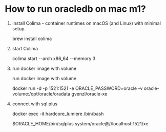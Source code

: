 # How to run oracledb on mac m1? 

 1. install Colima - container runtimes on macOS (and Linux) with minimal setup.

      brew install colima

 2. start Colima

      colima start --arch x86_64 --memory 3

 3. run docker image with volume 

    run docker image with volume
    
    docker run -d -p 1521:1521 -e ORACLE_PASSWORD=oracle -v oracle-volume:/opt/oracle/oradata gvenzl/oracle-xe

 5. connect with sql plus

      docker exec -it hardcore_lumiere /bin/bash
    
      $ORACLE_HOME/bin/sqlplus system/oracle@//localhost:1521/xe

